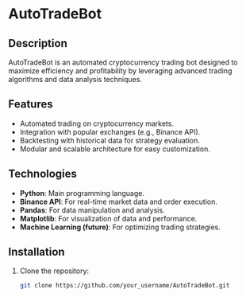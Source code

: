# AutoTradeBot

## Description
AutoTradeBot is an automated cryptocurrency trading bot designed to maximize efficiency and profitability by leveraging advanced trading algorithms and data analysis techniques.

## Features
- Automated trading on cryptocurrency markets.
- Integration with popular exchanges (e.g., Binance API).
- Backtesting with historical data for strategy evaluation.
- Modular and scalable architecture for easy customization.

## Technologies
- **Python**: Main programming language.
- **Binance API**: For real-time market data and order execution.
- **Pandas**: For data manipulation and analysis.
- **Matplotlib**: For visualization of data and performance.
- **Machine Learning (future)**: For optimizing trading strategies.

## Installation
1. Clone the repository:
   ```bash
   git clone https://github.com/your_username/AutoTradeBot.git
